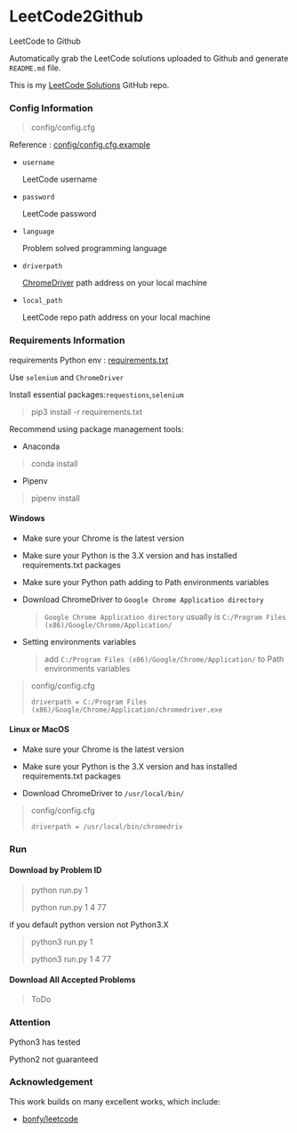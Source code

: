 # LeetCode2Github

LeetCode to Github

Automatically grab the LeetCode solutions uploaded to Github and generate `README.md` file.

This is my [LeetCode Solutions](https://github.com/quinwu/LeetCode) GitHub repo.

### Config Information

> config/config.cfg

Reference : [config/config.cfg.example](config/config.cfg.example)

- `username` 

    LeetCode username

- `password`

    LeetCode password

- `language`

    Problem solved programming language

- `driverpath`

    [ChromeDriver](https://sites.google.com/a/chromium.org/chromedriver/) path address on your local machine

- `local_path`

    LeetCode repo path address on your local machine

### Requirements Information

requirements Python env : [requirements.txt](requirements.txt)

Use `selenium` and `ChromeDriver`

Install essential packages:`requestions`,`selenium`

> pip3 install -r requirements.txt

Recommend using package management tools:

- Anaconda

> conda install

- Pipenv

> pipenv install


#### Windows

- Make sure your Chrome is the latest version

- Make sure your Python is the 3.X version and has installed requirements.txt packages

- Make sure your Python path adding to Path environments variables

- Download ChromeDriver to `Google Chrome Application directory`
  > `Google Chrome Application directory` usually is `C:/Program Files (x86)/Google/Chrome/Application/`
  
- Setting environments variables
  > add `C:/Program Files (x86)/Google/Chrome/Application/` to Path environments variables 


> config/config.cfg 
>
>`driverpath = C:/Program Files (x86)/Google/Chrome/Application/chromedriver.exe`

#### Linux or MacOS

- Make sure your Chrome is the latest version

- Make sure your Python is the 3.X version and has installed requirements.txt packages

- Download ChromeDriver to `/usr/local/bin/`

> config/config.cfg 
>
> `driverpath = /usr/local/bin/chromedriv`


### Run

#### Download by Problem ID

> python run.py 1
>
> python run.py 1 4 77

if you default python version not Python3.X

> python3 run.py 1
>
> python3 run.py 1 4 77

#### Download All Accepted Problems

> ToDo

### Attention

Python3 has tested 

Python2 not guaranteed

### Acknowledgement

This work builds on many excellent works, which include:

- [bonfy/leetcode](https://github.com/bonfy/leetcode)